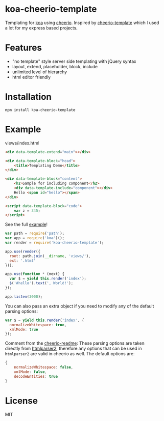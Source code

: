 # koa-cheerio-template

Templating for [koa](http://koajs.com/) using [cheerio](https://github.com/MatthewMueller/cheerio).
Inspired by [cheerio-template](https://www.npmjs.com/package/cheerio-template)
which I used a lot for my express based projects.

# Features
- "no template" style server side templating with jQuery syntax
- layout, extend, placeholder, block, include
- unlimited level of hierarchy
- html editor friendly

# Installation
```
npm install koa-cheerio-template
```

# Example

views/index.html
```html
<div data-template-extend="main"></div>

<div data-template-block="head">
    <title>Templating Demo</title>
</div>

<div data-template-block="content">
    <h2>Sample for including component</h2>
    <div data-template-include="component"></div>
    Hello <span id="hello"></span>
</div>

<script data-template-block="code">
    var z = 345;
</script>
```
See the full [example](https://github.com/korbai/koa-cheerio-template/tree/master/example)!


```js
var path = require('path');
var app = require('koa')();
var render = require('koa-cheerio-template');

app.use(render({
  root: path.join(__dirname, 'views/'),
  ext: '.html'
}));

app.use(function * (next) {
  var $ = yield this.render('index');
  $('#hello').text(', World!');
});

app.listen(3000);
```

You can also pass an extra object if you need to modify any
of the default parsing options:

```js
var $ = yield this.render('index', {
  normalizeWhitespace: true,
  xmlMode: true
});
```
Comment from the [cheerio-readme](https://github.com/cheeriojs/cheerio/blob/master/Readme.md):
These parsing options are taken directly from [htmlparser2](https://github.com/fb55/htmlparser2/wiki/Parser-options), therefore any options that can be used in `htmlparser2` are valid in cheerio as well. The default options are:
```js
{
    normalizeWhitespace: false,
    xmlMode: false,
    decodeEntities: true
}
```
# License

  MIT

